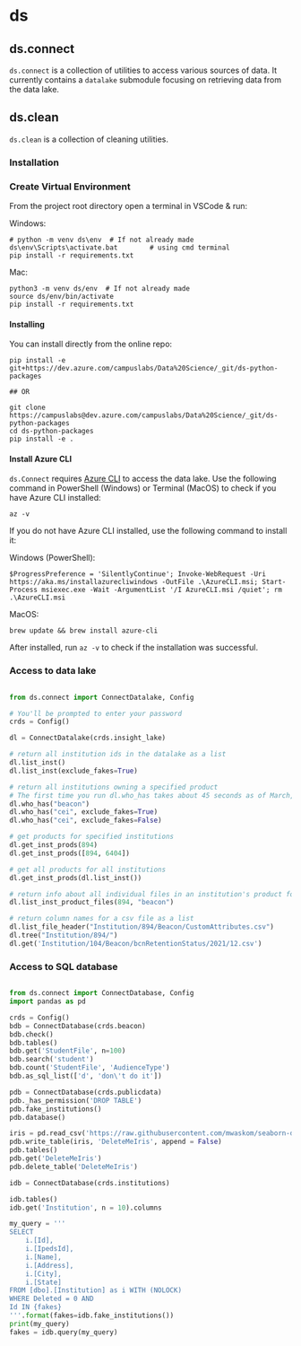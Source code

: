# ds

## ds.connect

`ds.connect` is a collection of utilities to access various sources of data. It currently contains a `datalake` submodule focusing on retrieving data from the data lake.

## ds.clean

`ds.clean` is a collection of cleaning utilities. 
### Installation

### Create Virtual Environment
From the project root directory open a terminal in VSCode & run:

Windows:
```
# python -m venv ds\env  # If not already made
ds\env\Scripts\activate.bat        # using cmd terminal
pip install -r requirements.txt
```

Mac:
```
python3 -m venv ds/env  # If not already made
source ds/env/bin/activate
pip install -r requirements.txt
```

#### Installing 

You can install directly from the online repo: 

    pip install -e git+https://dev.azure.com/campuslabs/Data%20Science/_git/ds-python-packages

    ## OR

    git clone https://campuslabs@dev.azure.com/campuslabs/Data%20Science/_git/ds-python-packages
    cd ds-python-packages
    pip install -e .

#### Install Azure CLI

`ds.Connect` requires [Azure CLI](https://docs.microsoft.com/en-us/cli/azure/) to access the data lake. Use the following command in PowerShell (Windows) or Terminal (MacOS) to check if you have Azure CLI installed:

    az -v

If you do not have Azure CLI installed, use the following command to install it:

Windows (PowerShell):

    $ProgressPreference = 'SilentlyContinue'; Invoke-WebRequest -Uri https://aka.ms/installazurecliwindows -OutFile .\AzureCLI.msi; Start-Process msiexec.exe -Wait -ArgumentList '/I AzureCLI.msi /quiet'; rm .\AzureCLI.msi

MacOS:

    brew update && brew install azure-cli

After installed, run `az -v` to check if the installation was successful.

### Access to data lake

```python

from ds.connect import ConnectDatalake, Config

# You'll be prompted to enter your password
crds = Config()

dl = ConnectDatalake(crds.insight_lake)

# return all institution ids in the datalake as a list
dl.list_inst()
dl.list_inst(exclude_fakes=True)

# return all institutions owning a specified product
# The first time you run dl.who_has takes about 45 seconds as of March, 2022
dl.who_has("beacon")
dl.who_has("cei", exclude_fakes=True)
dl.who_has("cei", exclude_fakes=False)

# get products for specified institutions
dl.get_inst_prods(894)
dl.get_inst_prods([894, 6404])

# get all products for all institutions
dl.get_inst_prods(dl.list_inst())

# return info about all individual files in an institution's product folder
dl.list_inst_product_files(894, "beacon")

# return column names for a csv file as a list
dl.list_file_header("Institution/894/Beacon/CustomAttributes.csv")
dl.tree("Institution/894/")
dl.get('Institution/104/Beacon/bcnRetentionStatus/2021/12.csv')

```
### Access to SQL database

```python

from ds.connect import ConnectDatabase, Config
import pandas as pd

crds = Config()
bdb = ConnectDatabase(crds.beacon)
bdb.check()
bdb.tables()
bdb.get('StudentFile', n=100)
bdb.search('student')
bdb.count('StudentFile', 'AudienceType')
bdb.as_sql_list(['d', 'don\'t do it'])

pdb = ConnectDatabase(crds.publicdata)
pdb._has_permission('DROP TABLE')
pdb.fake_institutions()
pdb.database()

iris = pd.read_csv('https://raw.githubusercontent.com/mwaskom/seaborn-data/master/iris.csv')
pdb.write_table(iris, 'DeleteMeIris', append = False)
pdb.tables()
pdb.get('DeleteMeIris')
pdb.delete_table('DeleteMeIris')

idb = ConnectDatabase(crds.institutions)

idb.tables()
idb.get('Institution', n = 10).columns

my_query = '''
SELECT
    i.[Id],
    i.[IpedsId],
    i.[Name],
    i.[Address],
    i.[City],
    i.[State]
FROM [dbo].[Institution] as i WITH (NOLOCK)
WHERE Deleted = 0 AND
Id IN {fakes}
'''.format(fakes=idb.fake_institutions())
print(my_query)
fakes = idb.query(my_query)
```